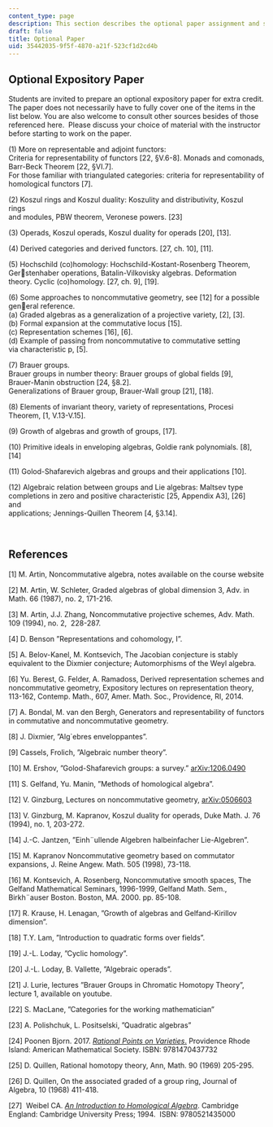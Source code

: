 ```yaml
---
content_type: page
description: This section describes the optional paper assignment and suggested topics.
draft: false
title: Optional Paper
uid: 35442035-9f5f-4870-a21f-523cf1d2cd4b
---
```

## Optional Expository Paper

Students are invited to prepare an optional expository paper for extra credit. The paper does not necessarily have to fully cover one of the items in the list below. You are also welcome to consult other sources besides of those referenced here.  Please discuss your choice of material with the instructor before starting to work on the paper. 

(1) More on representable and adjoint functors:         
Criteria for representability of functors \[22, §V.6-8\]. Monads and comonads, Barr-Beck Theorem \[22, §VI.7\].         
For those familiar with triangulated categories: criteria for representability of homological functors \[7\].    

(2) Koszul rings and Koszul duality: Koszulity and distributivity, Koszul rings         
and modules, PBW theorem, Veronese powers. \[23\]    

(3) Operads, Koszul operads, Koszul duality for operads \[20\], \[13\].    

(4) Derived categories and derived functors. \[27, ch. 10\], \[11\].    

(5) Hochschild (co)homology: Hochschild-Kostant-Rosenberg Theorem, Gerstenhaber operations, Batalin-Vilkovisky algebras. Deformation theory. Cyclic (co)homology. \[27, ch. 9\], \[19\].    

(6) Some approaches to noncommutative geometry, see \[12\] for a possible general reference.         
(a) Graded algebras as a generalization of a projective variety, \[2\], \[3\].         
(b) Formal expansion at the commutative locus \[15\].         
(c) Representation schemes \[16\], \[6\].         
(d) Example of passing from noncommutative to commutative setting via characteristic p, \[5\].    

(7) Brauer groups.         
Brauer groups in number theory: Brauer groups of global fields \[9\],         
Brauer-Manin obstruction \[24, §8.2\].         
Generalizations of Brauer group, Brauer-Wall group \[21\], \[18\].    

(8) Elements of invariant theory, variety of representations, Procesi Theorem, \[1, V.13-V.15\].    

(9) Growth of algebras and growth of groups, \[17\].    

(10) Primitive ideals in enveloping algebras, Goldie rank polynomials. \[8\], \[14\]    

(11) Golod-Shafarevich algebras and groups and their applications \[10\].    

(12) Algebraic relation between groups and Lie algebras: Maltsev type completions in zero and positive characteristic \[25, Appendix A3\], \[26\] and         
applications; Jennings-Quillen Theorem \[4, §3.14\].

 

## References    

\[1\] M. Artin, Noncommutative algebra, notes available on the course website

\[2\] M. Artin, W. Schleter, Graded algebras of global dimension 3, Adv. in Math. 66 (1987), no. 2, 171-216.

\[3\] M. Artin, J.J. Zhang, Noncommutative projective schemes, Adv. Math. 109 (1994), no. 2,  228-287.   

\[4\] D. Benson ”Representations and cohomology, I”.   

\[5\] A. Belov-Kanel, M. Kontsevich, The Jacobian conjecture is stably equivalent to the Dixmier conjecture; Automorphisms of the Weyl algebra.   

\[6\] Yu. Berest, G. Felder, A. Ramadoss, Derived representation schemes and noncommutative geometry, Expository lectures on representation theory, 113-162, Contemp. Math., 607, Amer. Math. Soc., Providence, RI, 2014.   

\[7\] A. Bondal, M. van den Bergh, Generators and representability of functors in commutative and noncommutative geometry.   

\[8\] J. Dixmier, ”Alg\`ebres enveloppantes”.   

\[9\] Cassels, Frolich, ”Algebraic number theory”.   

\[10\] M. Ershov, ”Golod-Shafarevich groups: a survey.” [arXiv:1206.0490](https://arxiv.org/abs/1206.0490)   

\[11\] S. Gelfand, Yu. Manin, ”Methods of homological algebra”.   

\[12\] V. Ginzburg, Lectures on noncommutative geometry, [arXiv:0506603](https://arxiv.org/abs/math/0506603)  

\[13\] V. Ginzburg, M. Kapranov, Koszul duality for operads, Duke Math. J. 76 (1994), no. 1, 203-272.   

\[14\] J.-C. Jantzen, ”Einh¨ullende Algebren halbeinfacher Lie-Algebren”.   

\[15\] M. Kapranov Noncommutative geometry based on commutator expansions, J. Reine Angew. Math. 505 (1998), 73-118.   

\[16\] M. Kontsevich, A. Rosenberg, Noncommutative smooth spaces, The Gelfand Mathematical Seminars, 1996-1999, Gelfand Math. Sem., Birkh¨auser Boston. Boston, MA. 2000. pp. 85-108.   

\[17\] R. Krause, H. Lenagan, ”Growth of algebras and Gelfand-Kirillov dimension”.   

\[18\] T.Y. Lam, ”Introduction to quadratic forms over fields”.   

\[19\] J.-L. Loday, ”Cyclic homology”.   

\[20\] J.-L. Loday, B. Vallette, ”Algebraic operads”.   

\[21\] J. Lurie, lectures ”Brauer Groups in Chromatic Homotopy Theory”, lecture 1, available on youtube.   

\[22\] S. MacLane, ”Categories for the working mathematician”   

\[23\] A. Polishchuk, L. Positselski, ”Quadratic algebras”   

\[24\] Poonen Bjorn. 2017. [*Rational Points on Varieties*.](https://www.worldcat.org/title/987437380) Providence Rhode Island: American Mathematical Society. ISBN: 9781470437732

\[25\] D. Quillen, Rational homotopy theory, Ann, Math. 90 (1969) 205-295.   

\[26\] D. Quillen, On the associated graded of a group ring, Journal of Algebra, 10 (1968) 411-418.   

\[27\]  Weibel CA. [*An Introduction to Homological Algebra*](https://www.worldcat.org/title/27935084). Cambridge England: Cambridge University Press; 1994.  ISBN: 9780521435000